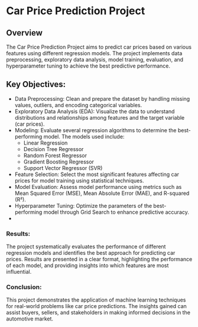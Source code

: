 # Car Price Prediction Project  

## Overview  
The Car Price Prediction Project aims to predict car prices based on various features using different regression models. The project implements data preprocessing, exploratory data analysis, model training, evaluation, and hyperparameter tuning to achieve the best predictive performance. 

## Key Objectives:
- Data Preprocessing: Clean and prepare the dataset by handling missing values, outliers, and encoding categorical variables.
- Exploratory Data Analysis (EDA): Visualize the data to understand distributions and relationships among features and the target variable (car prices).
- Modeling: Evaluate several regression algorithms to determine the best-performing model. The models used include:
   - Linear Regression
   - Decision Tree Regressor
   - Random Forest Regressor
   - Gradient Boosting Regressor
   - Support Vector Regressor (SVR)
- Feature Selection: Select the most significant features affecting car prices for model training using statistical techniques.
- Model Evaluation: Assess model performance using metrics such as Mean Squared Error (MSE), Mean Absolute Error (MAE), and R-squared (R²).
- Hyperparameter Tuning: Optimize the parameters of the best-performing model through Grid Search to enhance predictive accuracy.
- 
### Results:
The project systematically evaluates the performance of different regression models and identifies the best approach for predicting car prices. Results are presented in a clear format, highlighting the performance of each model, and providing insights into which features are most influential.

### Conclusion:
This project demonstrates the application of machine learning techniques for real-world problems like car price predictions. The insights gained can assist buyers, sellers, and stakeholders in making informed decisions in the automotive market.
